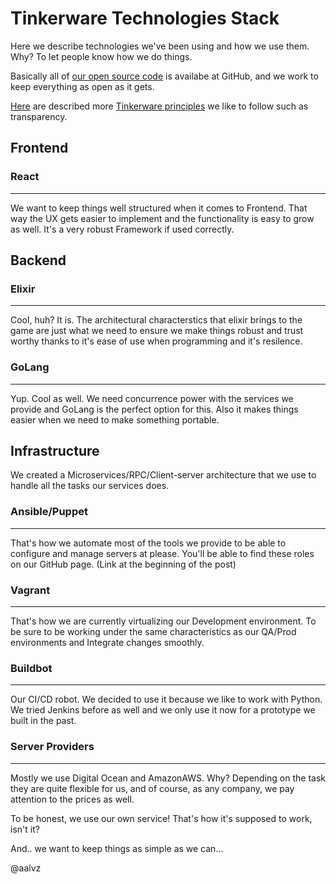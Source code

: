Tinkerware Technologies Stack
===

Here we describe technologies we've been using and how we use them. Why?
To let people know how we do things.

Basically all of [our open source code](https://github.com/Tinker-Ware) is availabe at GitHub,
and we work to keep everything as open as it gets.

[Here](https://blog.tinkerware.io/tinkerware-tech-principles/) are described more [Tinkerware principles](https://blog.tinkerware.io/tinkerware-tech-principles/) we like to follow such as transparency.

Frontend
---

### React

---

We want to keep things well structured when it comes to Frontend. That way the UX
gets easier to implement and the functionality is easy to grow as well. It's a
very robust Framework if used correctly.

Backend
---

### Elixir

---

Cool, huh? It is. The architectural characterstics that elixir brings to the game
are just what we need to ensure we make things robust and trust worthy thanks to
it's ease of use when programming and it's resilence.


### GoLang

---

Yup. Cool as well. We need concurrence power with the services we provide and
GoLang is the perfect option for this. Also it makes things easier when we need
to make something portable.

Infrastructure
---

We created a Microservices/RPC/Client-server architecture that we use to handle
all the tasks our services does.

### Ansible/Puppet

---

That's how we automate most of the tools we provide to be able to configure
and manage servers at please. You'll be able to find these roles on our
GitHub page. (Link at the beginning of the post)

### Vagrant

---

That's how we are currently virtualizing our Development environment.
To be sure to be working under the same characteristics as our QA/Prod
environments and Integrate changes smoothly.

### Buildbot

---

Our CI/CD robot. We decided to use it because we like to work with Python.
We tried Jenkins before as well and we only use it now for a prototype we
built in the past.

### Server Providers

---

Mostly we use Digital Ocean and AmazonAWS. Why? Depending on the task they are
quite flexible for us, and of course, as any company, we pay attention to the
prices as well.



To be honest, we use our own service! That's how it's supposed to work, isn't it?

And.. we want to keep things as simple as we can...

@aalvz
